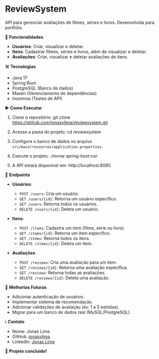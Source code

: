# ReviewSystem

API para gerenciar avaliações de filmes, séries e livros. Desenvolvida para portfólio.

🚀 **Funcionalidades**
- **Usuários**: Criar, visualizar e deletar.
- **Itens**: Cadastrar filmes, séries e livros, além de visualizar e deletar.
- **Avaliações**: Criar, visualizar e deletar avaliações de itens.

🛠 **Tecnologias**
- Java 17
- Spring Boot
- PostgreSQL (Banco de dados)
- Maven (Gerenciamento de dependências)
- Insomnia (Testes de API)

▶️ **Como Executar**
1. Clone o repositório:
   git clone https://github.com/jonasvlima/reviewsystem.git

2. Acesse a pasta do projeto:
   cd reviewsystem

3. Configure o banco de dados no arquivo `src/main/resources/application.properties`.

4. Execute o projeto:
   ./mvnw spring-boot:run

5. A API estará disponível em:
   http://localhost:8080

🔗 **Endpoints**
- **Usuários**:
    - `POST /users`: Cria um usuário.
    - `GET /users/{id}`: Retorna um usuário específico.
    - `GET /users`: Retorna todos os usuários.
    - `DELETE /users/{id}`: Deleta um usuário.

- **Itens**:
    - `POST /items`: Cadastra um item (filme, série ou livro).
    - `GET /items/{id}`: Retorna um item específico.
    - `GET /items`: Retorna todos os itens.
    - `DELETE /items/{id}`: Deleta um item.

- **Avaliações**:
    - `POST /reviews`: Cria uma avaliação para um item.
    - `GET /reviews/{id}`: Retorna uma avaliação específica.
    - `GET /reviews`: Retorna todas as avaliações.
    - `DELETE /reviews/{id}`: Deleta uma avaliação.

🔮 **Melhorias Futuras**
- Adicionar autenticação de usuários.
- Implementar sistema de recomendação.
- Adicionar validações de avaliação (ex: 1 a 5 estrelas).
- Migrar para um banco de dados real (MySQL/PostgreSQL).

📞 **Contato**
- Nome: Jonas Lima
- GitHub: [jonasvlima](https://github.com/jonasvlima)
- LinkedIn: [Jonas Lima](https://www.linkedin.com/in/jonas-lima-212901261/)

🚀 **Projeto concluído!**

